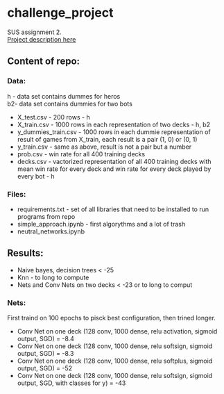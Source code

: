 # challenge_project

SUS assignment 2.<br />
[Project description here](https://knowledgepit.fedcsis.org/contest/view.php?id=123)

## Content of repo:

### Data:

h - data set contains dummes for heros<br />
b2- data set contains dummies for two bots<br />

* X_test.csv - 200 rows - h
* X_train.csv - 1000 rows in each representation of two decks - h, b2
* y_dummies_train.csv - 1000 rows in each dummie representation of result of games from X_train, each result is a pair (1, 0) or (0, 1)
* y_train.csv - same as above, result is not a pair but a number
* prob.csv - win rate for all 400 training decks
* decks.csv - vactorized representation of all 400 training decks with mean win rate for every deck and win rate for every deck played by every bot - h

### Files:

* requirements.txt - set of all libraries that need to be installed to run programs from repo
* simple_approach.ipynb - first algorythms and a lot of trash
* neutral_networks.ipynb

## Results:

* Naive bayes, decision trees < -25
* Knn - to long to compute
* Nets and Conv Nets on two decks < -23 or to long to comput

### Nets:
First traind on 100 epochs to pisck best configuration, then trined longer.

* Conv Net on one deck (128 conv, 1000 dense, relu activation, sigmoid output, SGD) = -8.4
* Conv Net on one deck (128 conv, 1000 dense, relu softsign, sigmoid output, SGD) = -8.3
* Conv Net on one deck (128 conv, 1000 dense, relu softplus, sigmoid output, SGD) = -52
* Conv Net on one deck (128 conv, 1000 dense, relu softsign, sigmoid output, SGD, with classes for y) = -43
